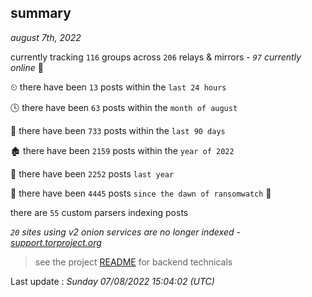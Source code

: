
## summary
_august 7th, 2022_

currently tracking `116` groups across `206` relays & mirrors - _`97` currently online_ 📡

⏲ there have been `13` posts within the `last 24 hours`

🕓 there have been `63` posts within the `month of august`

📅 there have been `733` posts within the `last 90 days`

🏚 there have been `2159` posts within the `year of 2022`

🚀 there have been `2252` posts `last year`

🦕 there have been `4445` posts `since the dawn of ransomwatch` 🐣

there are `55` custom parsers indexing posts

_`20` sites using v2 onion services are no longer indexed - [support.torproject.org](https://support.torproject.org/onionservices/v2-deprecation/)_

> see the project [README](https://github.com/jmousqueton/ransomwatch#readme) for backend technicals



Last update : _Sunday 07/08/2022 15:04:02 (UTC)_

